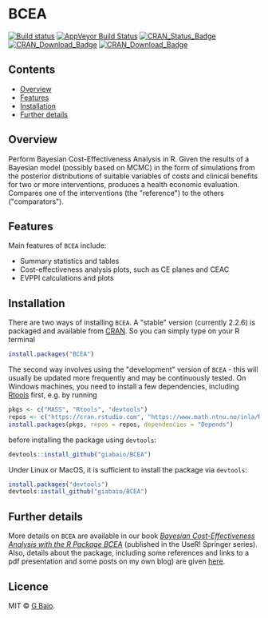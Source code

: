 # BCEA

<!-- badges: start -->

[![Build status](https://img.shields.io/travis/giabaio/BCEA/master.svg?maxAge=0)](https://travis-ci.org/giabaio/BCEA) [![AppVeyor Build Status](https://img.shields.io/appveyor/ci/giabaio/BCEA/master.svg)](https://ci.appveyor.com/project/giabaio/BCEA) [![CRAN_Status_Badge](http://www.r-pkg.org/badges/version/BCEA)](https://cran.r-project.org/package=BCEA) [![CRAN_Download_Badge](http://cranlogs.r-pkg.org/badges/BCEA)](https://cran.r-project.org/package=BCEA) [![CRAN_Download_Badge](http://cranlogs.r-pkg.org/badges/grand-total/BCEA?color=orange)](	)
<!-- badges: end -->

## Contents

- [Overview](#introduction)
- [Features](#features)
- [Installation](#installation)
- [Further details](#further-details)

## Overview

Perform Bayesian Cost-Effectiveness Analysis in R.
Given the results of a Bayesian model (possibly based on MCMC) in the form of simulations from the posterior distributions of suitable variables of costs and clinical benefits for two or more interventions, produces a health economic evaluation. Compares one of the interventions (the "reference") to the others ("comparators").

## Features

Main features of `BCEA` include:

* Summary statistics and tables
* Cost-effectiveness analysis plots, such as CE planes and CEAC
* EVPPI calculations and plots

## Installation
There are two ways of installing `BCEA`. A "stable" version (currently 2.2.6) is packaged and available from [CRAN](https://cran.r-project.org/index.html). So you can simply type on your R terminal

```r
install.packages("BCEA")
```
The second way involves using the "development" version of `BCEA` - this will usually be updated more frequently and may be continuously tested. On Windows machines, you need to install a few dependencies, including [Rtools](https://cran.r-project.org/bin/windows/Rtools/) first, e.g. by running

```r
pkgs <- c("MASS", "Rtools", "devtools")
repos <- c("https://cran.rstudio.com", "https://www.math.ntnu.no/inla/R/stable") 
install.packages(pkgs, repos = repos, dependencies = "Depends")
```
before installing the package using `devtools`:

```r
devtools::install_github("giabaio/BCEA")
```
Under Linux or MacOS, it is sufficient to install the package via `devtools`:

```r
install.packages("devtools")
devtools:install_github("giabaio/BCEA")
```

## Further details
More details on `BCEA` are available in our book [_Bayesian Cost-Effectiveness Analysis with the R Package BCEA_](http://www.statistica.it/gianluca/book/bcea/) (published in the UseR! Springer series). Also, details about the package, including some references and links to a pdf presentation and some posts on my own blog) are given [here](http://www.statistica.it/gianluca/software/bcea/).

## Licence

MIT © [G Baio](https://github.com/giabaio).
